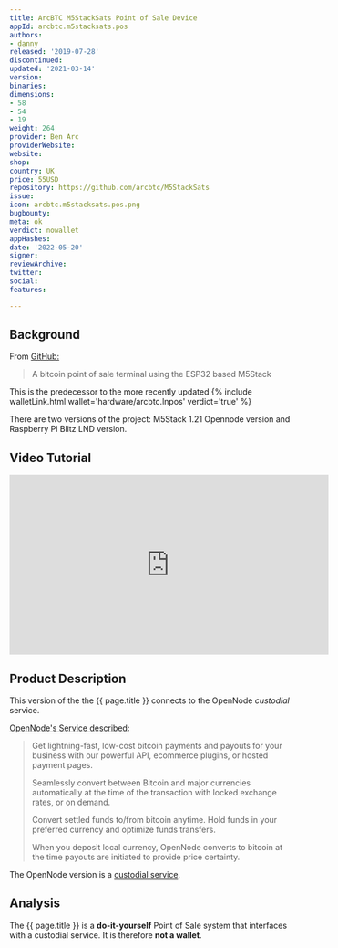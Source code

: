 ```yaml
---
title: ArcBTC M5StackSats Point of Sale Device
appId: arcbtc.m5stacksats.pos
authors:
- danny
released: '2019-07-28'
discontinued: 
updated: '2021-03-14'
version: 
binaries: 
dimensions:
- 58
- 54
- 19
weight: 264
provider: Ben Arc
providerWebsite: 
website: 
shop: 
country: UK
price: 55USD
repository: https://github.com/arcbtc/M5StackSats
issue: 
icon: arcbtc.m5stacksats.pos.png
bugbounty: 
meta: ok
verdict: nowallet
appHashes: 
date: '2022-05-20'
signer: 
reviewArchive: 
twitter: 
social: 
features: 

---
```


## Background 

From [GitHub:](https://github.com/arcbtc/M5StackSats)

> A bitcoin point of sale terminal using the ESP32 based M5Stack

This is the predecessor to the more recently updated {% include walletLink.html wallet='hardware/arcbtc.lnpos' verdict='true' %}

There are two versions of the project: M5Stack 1.21 Opennode version and Raspberry Pi Blitz LND version.  

## Video Tutorial 

<iframe width="560" height="315" src="https://www.youtube.com/embed/o4jqUbmypRQ" title="YouTube video player" frameborder="0" allow="accelerometer; autoplay; clipboard-write; encrypted-media; gyroscope; picture-in-picture" allowfullscreen></iframe>

## Product Description 

This version of the the {{ page.title }} connects to the OpenNode *custodial* service. 

[OpenNode's Service described](https://www.opennode.com/): 

> Get lightning-fast, low-cost bitcoin payments and payouts for your business with our powerful API, ecommerce plugins, or hosted payment pages.
>
> Seamlessly convert between Bitcoin and major currencies
automatically at the time of the transaction with locked
exchange rates, or on demand.
> 
> Convert settled funds to/from bitcoin anytime. Hold funds in your preferred currency and optimize funds transfers.
> 
> When you deposit local currency, OpenNode converts to bitcoin at the time payouts are initiated to provide price certainty.

The OpenNode version is a [custodial service](https://youtu.be/o4jqUbmypRQ?t=319).

## Analysis 

The {{ page.title }} is a **do-it-yourself** Point of Sale system that interfaces with a custodial service. It is therefore **not a wallet**. 

